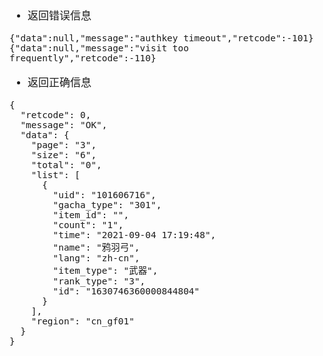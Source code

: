 <span  style="font-family: Simsun,serif; font-size: 17px; ">

- 返回错误信息

~~~
{"data":null,"message":"authkey timeout","retcode":-101}
{"data":null,"message":"visit too frequently","retcode":-110}
~~~

- 返回正确信息

~~~
{
  "retcode": 0,
  "message": "OK",
  "data": {
    "page": "3",
    "size": "6",
    "total": "0",
    "list": [
      {
        "uid": "101606716",
        "gacha_type": "301",
        "item_id": "",
        "count": "1",
        "time": "2021-09-04 17:19:48",
        "name": "鸦羽弓",
        "lang": "zh-cn",
        "item_type": "武器",
        "rank_type": "3",
        "id": "1630746360000844804"
      }
    ],
    "region": "cn_gf01"
  }
}
~~~

</span>